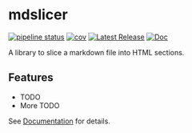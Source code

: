 # mdslicer

[![pipeline status](https://github.com/boileaum/mdslicer/actions/workflows/main.yml/badge.svg)](https://github.com/boileaum/mdslicer/actions)
[![cov](https://https://boileaum.github.io/mdslicer/badges/coverage.svg)](https://github.com/boileaum/mdslicer)
[![Latest Release](https://img.shields.io/github/v/release/boileaum/mdslicer?label=release)](https://github.com/boileaum/mdslicer/releases)
[![Doc](https://img.shields.io/badge/doc-sphinx-blue)](https://boileaum.github.io/mdslicer)

A library to slice a markdown file into HTML sections.

## Features

* TODO
* More TODO

See [Documentation](https://boileaum.github.io/mdslicer) for details.
